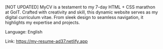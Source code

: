 [NOT UPDATED]
MyCV is a testament to my 7-day HTML + CSS marathon at GoIT. 
Crafted with creativity and skill, this dynamic website serves as my digital curriculum vitae. 
From sleek design to seamless navigation, it highlights my expertise and projects.

Language: English

Link: https://my-resume-ad37.netlify.app
